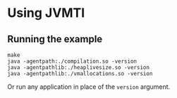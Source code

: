 # Using JVMTI

## Running the example

```shell
make
java -agentpath:./compilation.so -version
java -agentpathlib:./heaplivesize.so -version
java -agentpathlib:./vmallocations.so -version
```

Or run any application in place of the `version` argument.
